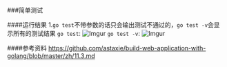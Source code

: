 ###简单测试

####运行结果
1.`go test`不带参数的话只会输出测试不通过的，`go test -v`会显示所有的测试结果
`go test`:
![Imgur](http://i.imgur.com/CdptYNG.png)
`go test -v`:
![Imgur](http://i.imgur.com/I2S6b5D.png)

####参考资料
https://github.com/astaxie/build-web-application-with-golang/blob/master/zh/11.3.md